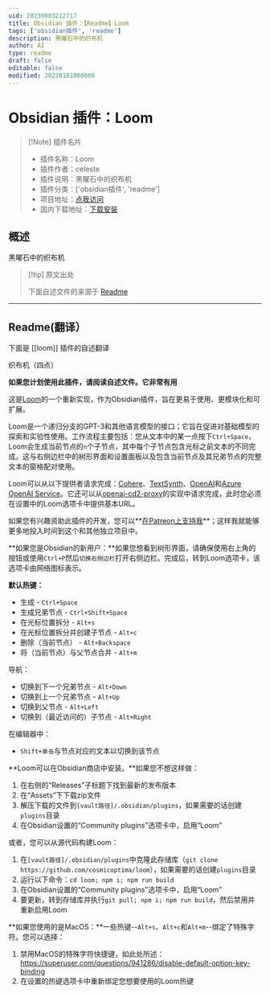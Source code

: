 ```yaml
---
uid: 20230803212717
title: Obsidian 插件：【Readme】Loom
tags: ['obsidian插件', 'readme']
description: 黑曜石中的织布机
author: AI
type: readme
draft: false
editable: false
modified: 20230101000000
---
```


# Obsidian 插件：Loom

> [!Note] 插件名片
> - 插件名称：Loom
> - 插件作者：celeste
> - 插件说明：黑曜石中的织布机
> - 插件分类：['obsidian插件', 'readme']
> - 项目地址：[点我访问](https://github.com/cosmicoptima/loom)
> - 国内下载地址：[下载安装](https://pkmer.cn/products/plugin/pluginMarket/?loom)

## 概述

黑曜石中的织布机



> [!tip] 原文出处
> 
>下面自述文件的来源于 [Readme](https://ghproxy.net/https://raw.githubusercontent.com/cosmicoptima/loom/master/README.md)
> 

---

## Readme(翻译）

下面是 [[loom]] 插件的自述翻译



织布机（四点）

**如果您计划使用此插件，请阅读自述文件。它非常有用**

这是[Loom](https://github.com/socketteer/loom)的一个重新实现，作为Obsidian插件，旨在更易于使用、更模块化和可扩展。

Loom是一个递归分支的GPT-3和其他语言模型的接口；它旨在促进对基础模型的探索和实验性使用。工作流程主要包括：您从文本中的某一点按下`Ctrl+Space`，Loom会生成当前节点的`n`个子节点，其中每个子节点包含光标之前文本的不同完成。这与右侧边栏中的树形界面和设置面板以及包含当前节点及其兄弟节点的完整文本的窗格配对使用。

Loom可以从以下提供者请求完成：[Cohere](https://docs.cohere.ai/docs)、[TextSynth](https://textsynth.com/documentation.html)、[OpenAI](https://platform.openai.com/docs/introduction)和[Azure OpenAI Service](https://learn.microsoft.com/en-us/azure/ai-services/openai)。它还可以从[openai-cd2-proxy](https://github.com/cosmicoptima/openai-cd2-proxy)的实现中请求完成，此时您必须在设置中的Loom选项卡中提供基本URL。

如果您有兴趣资助此插件的开发，您可以**[在Patreon上支持我](https://patreon.com/parafactual)**；这样我就能够更多地投入时间到这个和其他独立项目中。

**如果您是Obsidian的新用户：**如果您想看到树形界面，请确保使用右上角的按钮或使用`Ctrl+P`然后`切换右侧边栏`打开右侧边栏。完成后，转到Loom选项卡，该选项卡由网络图标表示。

**默认热键：**

- 生成 - `Ctrl+Space`
- 生成兄弟节点 - `Ctrl+Shift+Space`
- 在光标位置拆分 - `Alt+s`
- 在光标位置拆分并创建子节点 - `Alt+c`
- 删除（当前节点） - `Alt+Backspace`
- 将（当前节点）与父节点合并 - `Alt+m`

导航：
- 切换到下一个兄弟节点 - `Alt+Down`
- 切换到上一个兄弟节点 - `Alt+Up`
- 切换到父节点 - `Alt+Left`
- 切换到（最近访问的）子节点 - `Alt+Right`

在编辑器中：
- `Shift+单击`与节点对应的文本以切换到该节点

**Loom可以在Obsidian商店中安装。**如果您不想这样做：

1. 在右侧的“Releases”子标题下找到最新的发布版本
2. 在“Assets”下下载zip文件
3. 解压下载的文件到`[vault路径]/.obsidian/plugins`，如果需要的话创建`plugins`目录
4. 在Obsidian设置的“Community plugins”选项卡中，启用“Loom”

或者，您可以从源代码构建Loom：

1. 在`[vault路径]/.obsidian/plugins`中克隆此存储库（`git clone https://github.com/cosmicoptima/loom`），如果需要的话创建`plugins`目录
2. 运行以下命令：`cd loom; npm i; npm run build`
3. 在Obsidian设置的“Community plugins”选项卡中，启用“Loom”
4. 要更新，转到存储库并执行`git pull; npm i; npm run build`，然后禁用并重新启用Loom

**如果您使用的是MacOS：**一些热键--`Alt+s`、`Alt+c`和`Alt+m`--绑定了特殊字符。您可以选择：

1. 禁用MacOS的特殊字符快捷键，如此处所述：https://superuser.com/questions/941286/disable-default-option-key-binding
2. 在设置的热键选项卡中重新绑定您想要使用的Loom热键



